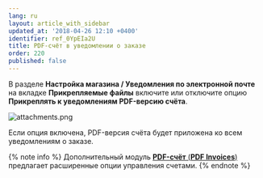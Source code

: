 ```yaml
---
lang: ru
layout: article_with_sidebar
updated_at: '2018-04-26 12:10 +0400'
identifier: ref_0YpEIa2U
title: PDF-счёт в уведомлении о заказе
order: 220
published: false
---
```

В разделе **Настройка магазина / Уведомления по электронной почте** на вкладке **Прикрепляемые файлы** включите или отключите опцию **Прикреплять к уведомлениям PDF-версию счёта**. 

![attachments.png]({{site.baseurl}}/attachments/ref_08i5p47o/attachments.png)

Если опция включена, PDF-версия счёта будет приложена ко всем уведомлениям о заказе.

{% note info %}
Дополнительный модуль [**PDF-счёт** (**PDF Invoices**)](https://market.x-cart.com/addons/PDF-Invoice.html "PDF-счёт в уведомлении о заказе") предлагает расширенные опции управления счетами.
{% endnote %}